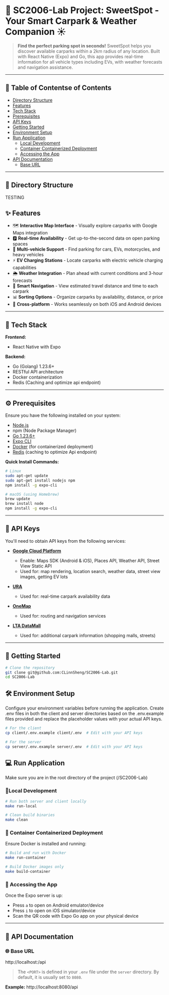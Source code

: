 # 🚗 SC2006-Lab Project: SweetSpot - Your Smart Carpark & Weather Companion ☀️

> **Find the perfect parking spot in seconds!** SweetSpot helps you discover available carparks within a 2km radius of any location. Built with React Native (Expo) and Go, this app provides real-time information for all vehicle types including EVs, with weather forecasts and navigation assistance.

---

## 📌 Table of Contentse of Contents

- [ Directory Structure](#-directory-structure)
- [ Features](#-features)
- [ Tech Stack](#-tech-stack)
- [ Prerequisites](#️-prerequisites)
- [ API Keys](#-api-keys)
- [ Getting Started](#-getting-started)
- [ Environment Setup](#️-environment-setup)
- [ Run Application](#-run-application)
  - [Local Development](#local-development)
  - [ Container Containerized Deployment](#container-containerized-deployment)
  - [Accessing the App](#-accessing-the-app)
- [ API Documentation](#-api-documentation)
  - [ Base URL](#-base-url)

---

<!--
- [SC2006-Lab Project](#sc2006-lab-project)
  - [Table of Contents](#table-of-contents)
  - [Project Structure](#project-structure)
  - [Features](#features)
  - [Prerequisites](#prerequisites)
  - [Install](#install)
  - [Environment Setup](#environment-setup)
  - [Usage](#usage)
  - [Test](#test)
  - [API Documentation](#api-documentation)
    - [Base URL](#base-url)
    - [Endpoints](#endpoints)
      - [Car Park API](#car-park-api)
        - [GET /carpark/nearby](#get-carparknearby)
    - [Authentication](#authentication)
    - [Rate Limiting](#rate-limiting)
    - [Error Responses](#error-responses)
    - [Data Formats](#data-formats)
  - [Architecture](#architecture)
    - [Client Folder Architecture](#client-folder-architecture)
    - [Server Folder Architecture](#server-folder-architecture)
  - [Design Patterns](#design-patterns)
    - [Frontend Design Patterns](#frontend-design-patterns)
    - [Backend Design Patterns](#backend-design-patterns)
    - [Architecture Patterns](#architecture-patterns)
  - [Technologies Used](#technologies-used)
    - [Frontend](#frontend)
    - [Backend](#backend)
  - [Contributors](#contributors)
  - [License](#license) -->

## 📂 Directory Structure
TESTING

## ✨ Features

- 🗺️  **Interactive Map Interface** - Visually explore carparks with Google Maps integration
- 🅿️  **Real-time Availability** - Get up-to-the-second data on open parking spaces
- 🚗 **Multi-vehicle Support** - Find parking for cars, EVs, motorcycles, and heavy vehicles
- ⚡ **EV Charging Stations** - Locate carparks with electric vehicle charging capabilities
- 🌦️  **Weather Integration** - Plan ahead with current conditions and 3-hour forecasts
- 🧭 **Smart Navigation** - View estimated travel distance and time to each carpark
- 📊 **Sorting Options** - Organize carparks by availability, distance, or price
- 📱 **Cross-platform** - Works seamlessly on both iOS and Android devices


---

## 🧰 Tech Stack
**Frontend:**
- React Native with Expo

**Backend:**
- Go (Golang) 1.23.6+
- RESTful API architecture
- Docker containerization
- Redis (Caching and optimize api endpoint)
---

## ⚙️ Prerequisites

Ensure you have the following installed on your system:

- [Node.js](https://nodejs.org/)
- npm (Node Package Manager)
- [Go 1.23.6+](https://go.dev/dl/)
- [Expo CLI](https://docs.expo.dev/get-started/installation/)
- [Docker](https://docs.docker.com/engine/install/) (for containerized deployment)
- [Redis](https://redis.io/docs/latest/operate/oss_and_stack/install/) (caching to optimize Api endpoint)

**Quick Install Commands:**
```bash
# Linux
sudo apt-get update
sudo apt-get install nodejs npm
npm install -g expo-cli

# macOS (using Homebrew)
brew update
brew install node
npm install -g expo-cli
```

---

## 🔑 API Keys

You'll need to obtain API keys from the following services:

- **[Google Cloud Platform](https://console.cloud.google.com/apis/)**
  - Enable: Maps SDK (Android & iOS), Places API, Weather API, Street View Static API
  - Used for: map rendering, location search, weather data, street view images, getting EV lots

- **[URA](https://eservice.ura.gov.sg/maps/api/reg.html)**
  - Used for: real-time carpark availability data

- **[OneMap](https://www.onemap.gov.sg/apidocs/)**
  - Used for: routing and navigation services

- **[LTA DataMall](https://datamall.lta.gov.sg/content/datamall/en/request-for-api.html)**
  - Used for: additional carpark information (shopping malls, streets)

---

## 🚀 Getting Started

```Bash
# Clone the repository
git clone git@github.com:CLinnSheng/SC2006-Lab.git
cd SC2006-Lab
```

## 🛠️ Environment Setup

Configure your environment variables before running the application. Create .env files in both the client and server directories based on the .env.example files provided and replace the placeholder values with your actual API keys.

```sh
# For the client
cp client/.env.example client/.env  # Edit with your API keys

# For the server
cp server/.env.example server/.env  # Edit with your API keys
```

## 💻 Run Application

Make sure you are in the root directory of the project (/SC2006-Lab)

### 📍Local Development

```Bash
# Run both server and client locally
make run-local

# Clean build binaries
make clean
```

### 🐳 Container Containerized Deployment

Ensure Docker is installed and running:

```Bash
# Build and run with Docker
make run-container

# Build Docker images only
make build-container
```
### 📱 Accessing the App

Once the Expo server is up:

- Press `a` to open on Android emulator/device
- Press `i` to open on iOS simulator/device
- Scan the QR code with Expo Go app on your physical device

---

## 📡 API Documentation

### 🌐 Base URL

http://localhost:<PORT>/api

> The `<PORT>` is defined in your `.env` file under the `server` directory. By default, it is usually set to `8080`.

**Example:**
http://localhost:8080/api
